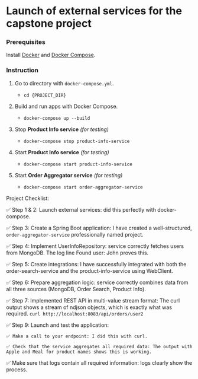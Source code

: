 # Launch of external services for the capstone project

### Prerequisites

Install [Docker](https://docs.docker.com/desktop/mac/install/) and [Docker Compose](https://docs.docker.com/compose/install/).

### Instruction

1. Go to directory with `docker-compose.yml`.
    - `cd {PROJECT_DIR}`
    
2. Build and run apps with Docker Compose.
    - `docker-compose up --build`
    
3. Stop **Product Info service** _(for testing)_
    - `docker-compose stop product-info-service`
    
4. Start **Product Info service** _(for testing)_
    - `docker-compose start product-info-service`

5. Start **Order Aggregator service** _(for testing)_
    - `docker-compose start order-aggregator-service`

Project Checklist:

✅ Step 1 & 2: Launch external services: did this perfectly with docker-compose.

✅ Step 3: Create a Spring Boot application: I have created a well-structured, `order-aggregator-service` professionally named project.

✅ Step 4: Implement UserInfoRepository: service correctly fetches users from MongoDB. The log line Found user: John proves this.

✅ Step 5: Create integrations: I have successfully integrated with both the order-search-service and the product-info-service using WebClient.

✅ Step 6: Prepare aggregation logic: service correctly combines data from all three sources (MongoDB, Order Search, Product Info).

✅ Step 7: Implemented REST API in multi-value stream format: The curl output shows a stream of ndjson objects, which is exactly what was required. `curl http://localhost:8083/api/orders/user2`

✅ Step 9: Launch and test the application:

    ✅ Make a call to your endpoint: I did this with curl.

    ✅ Check that the service aggregates all required data: The output with Apple and Meal for product names shows this is working.

✅ Make sure that logs contain all required information: logs clearly show the process.